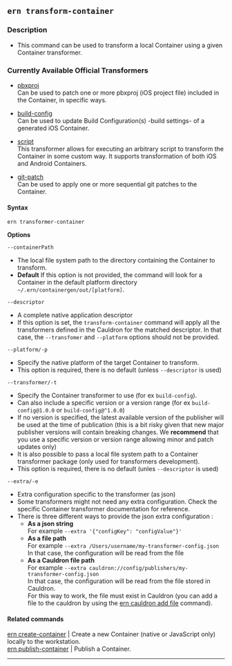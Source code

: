 ## `ern transform-container`

### Description

* This command can be used to transform a local Container using a given Container transformer.

### Currently Available Official Transformers

- [pbxproj](https://github.com/electrode-io/ern-container-transformer-pbxproj)  
Can be used to patch one or more pbxproj (iOS project file) included in the Container, in specific ways.

- [build-config](https://github.com/electrode-io/ern-container-transformer-build-config)  
Can be used to update Build Configuration(s) -build settings- of a generated iOS Container.

 - [script](https://github.com/electrode-io/ern-container-transformer-script)  
 This transformer allows for executing an arbitrary script to transform the Container in some custom way. It supports transformation of both iOS and Android Containers.

 - [git-patch](https://github.com/electrode-io/ern-container-transformer-git-patch)  
Can be used to apply one or more sequential git patches to the Container.


#### Syntax

`ern transformer-container`  

**Options**  

`--containerPath`

* The local file system path to the directory containing the Container to transform.
* **Default**  If this option is not provided, the command will look for a Container in the default platform directory `~/.ern/containergen/out/[platform]`.

`--descriptor`

* A complete native application descriptor
* If this option is set, the `transform-container` command will apply all the transformers defined in the Cauldron for the matched descriptor. In that case, the `--transfomer` and `--platform` options should not be provided.

`--platform/-p`

* Specify the native platform of the target Container to transform.
* This option is required, there is no default (unless `--descriptor` is used)

`--transformer/-t`

* Specify the Container transformer to use (for ex `build-config`).
* Can also include a specific version or a version range (for ex `build-config@1.0.0` or `build-config@^1.0.0`)
* If no version is specified, the latest available version of the publisher will be used at the time of publication (this is a bit risky given that new major publisher versions will contain breaking changes. We **recommend** that you use a specific version or version range allowing minor and patch updates only)
* It is also possible to pass a local file system path to a Container transformer package (only used for transformers development).
* This option is required, there is no default (unles `--descriptor` is used)

`--extra/-e`

* Extra configuration specific to the transformer (as json)
* Some transformers might not need any extra configuration. Check the specific Container transformer documentation for reference.
* There is three different ways to provide the json extra configuration :
  - **As a json string**  
  For example `--extra '{"configKey": "configValue"}'`  
  - **As a file path**  
  For example `--extra /Users/username/my-transformer-config.json`  
  In that case, the configuration will be read from the file
  - **As a Cauldron file path**  
  For example `--extra cauldron://config/publishers/my-transformer-config.json`  
  In that case, the configuration will be read from the file stored in Cauldron.   
  For this way to work, the file must exist in Cauldron (you can add a file to the cauldron by using the [ern cauldron add file] command).  

#### Related commands

[ern create-container] | Create a new Container (native or JavaScript only) locally to the workstation.  
[ern publish-container] | Publish a Container.

_________
[ern create-container]: ./create-container.md
[ern publish-container]: ./publish-container.md
[ern cauldron add file]: ./add/file.md